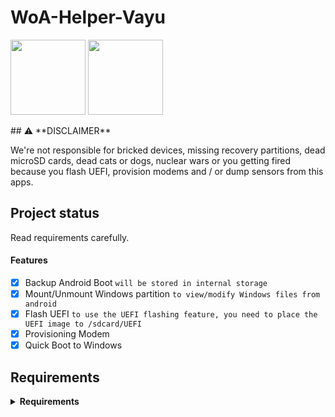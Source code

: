 # WoA-Helper-Vayu
<p float="left" >
<img src="https://github.com/Marius586/WoA-Helper/blob/main/Helper-dark.png" width="120" >
<img src="https://github.com/Marius586/WoA-Helper/blob/main/Helper-light.png" width="120">
</p>
## ⚠️ **DISCLAIMER**

We're not responsible for bricked devices, missing recovery partitions, dead microSD cards, dead cats or dogs, nuclear wars or you getting fired because you flash UEFI, provision modems and / or dump sensors from this apps. 

## Project status

Read requirements carefully.

#### Features
- [x] Backup Android Boot ```will be stored in internal storage```
- [x] Mount/Unmount Windows partition ```to view/modify Windows files from android```
- [x] Flash UEFI ```to use the UEFI flashing feature, you need to place the UEFI image to /sdcard/UEFI```
- [x] Provisioning Modem
- [x] Quick Boot to Windows

## Requirements
<details> 
<summary><strong>Requirements</strong></summary>

• Android 11 and up

• Any ROM with supported to mount ntfs-3g or [ntfs-3g module](https://github.com/woa-vayu/Port-Windows-11-POCO-X3-Pro/releases/ntfsdroid) installed.

• Rooted Devices

• [Poco X3 Pro with Windows](https://github.com/woa-vayu/Port-Windows-11-POCO-X3-Pro/)

• [UEFI Files](https://github.com/woa-vayu/msmnilePkg/releases/tag/secureboot)
</details>
